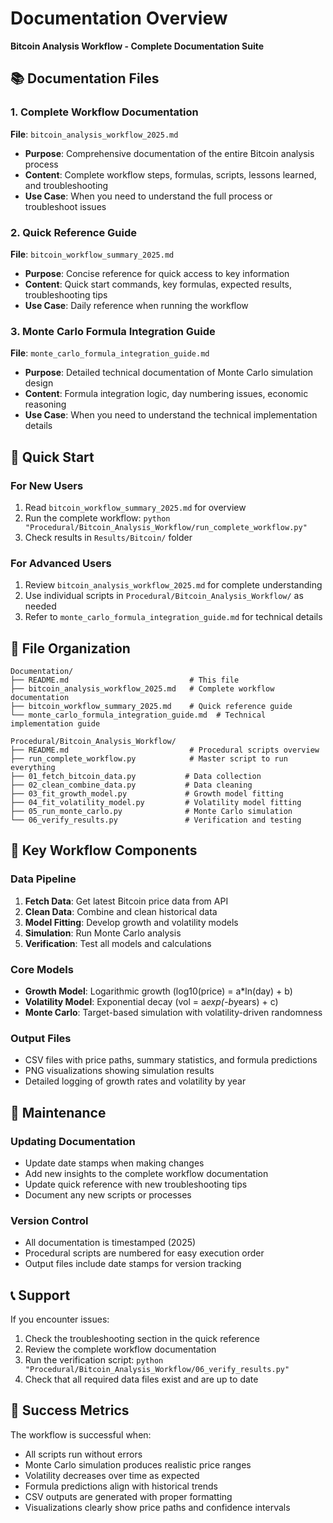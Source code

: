 # Documentation Overview
**Bitcoin Analysis Workflow - Complete Documentation Suite**

## 📚 Documentation Files

### 1. Complete Workflow Documentation
**File**: `bitcoin_analysis_workflow_2025.md`
- **Purpose**: Comprehensive documentation of the entire Bitcoin analysis process
- **Content**: Complete workflow steps, formulas, scripts, lessons learned, and troubleshooting
- **Use Case**: When you need to understand the full process or troubleshoot issues

### 2. Quick Reference Guide
**File**: `bitcoin_workflow_summary_2025.md`
- **Purpose**: Concise reference for quick access to key information
- **Content**: Quick start commands, key formulas, expected results, troubleshooting tips
- **Use Case**: Daily reference when running the workflow

### 3. Monte Carlo Formula Integration Guide
**File**: `monte_carlo_formula_integration_guide.md`
- **Purpose**: Detailed technical documentation of Monte Carlo simulation design
- **Content**: Formula integration logic, day numbering issues, economic reasoning
- **Use Case**: When you need to understand the technical implementation details

## 🚀 Quick Start

### For New Users
1. Read `bitcoin_workflow_summary_2025.md` for overview
2. Run the complete workflow: `python "Procedural/Bitcoin_Analysis_Workflow/run_complete_workflow.py"`
3. Check results in `Results/Bitcoin/` folder

### For Advanced Users
1. Review `bitcoin_analysis_workflow_2025.md` for complete understanding
2. Use individual scripts in `Procedural/Bitcoin_Analysis_Workflow/` as needed
3. Refer to `monte_carlo_formula_integration_guide.md` for technical details

## 📁 File Organization

```
Documentation/
├── README.md                           # This file
├── bitcoin_analysis_workflow_2025.md   # Complete workflow documentation
├── bitcoin_workflow_summary_2025.md    # Quick reference guide
└── monte_carlo_formula_integration_guide.md  # Technical implementation guide

Procedural/Bitcoin_Analysis_Workflow/
├── README.md                           # Procedural scripts overview
├── run_complete_workflow.py            # Master script to run everything
├── 01_fetch_bitcoin_data.py           # Data collection
├── 02_clean_combine_data.py           # Data cleaning
├── 03_fit_growth_model.py             # Growth model fitting
├── 04_fit_volatility_model.py         # Volatility model fitting
├── 05_run_monte_carlo.py              # Monte Carlo simulation
└── 06_verify_results.py               # Verification and testing
```

## 🎯 Key Workflow Components

### Data Pipeline
1. **Fetch Data**: Get latest Bitcoin price data from API
2. **Clean Data**: Combine and clean historical data
3. **Model Fitting**: Develop growth and volatility models
4. **Simulation**: Run Monte Carlo analysis
5. **Verification**: Test all models and calculations

### Core Models
- **Growth Model**: Logarithmic growth (log10(price) = a*ln(day) + b)
- **Volatility Model**: Exponential decay (vol = a*exp(-b*years) + c)
- **Monte Carlo**: Target-based simulation with volatility-driven randomness

### Output Files
- CSV files with price paths, summary statistics, and formula predictions
- PNG visualizations showing simulation results
- Detailed logging of growth rates and volatility by year

## 🔧 Maintenance

### Updating Documentation
- Update date stamps when making changes
- Add new insights to the complete workflow documentation
- Update quick reference with new troubleshooting tips
- Document any new scripts or processes

### Version Control
- All documentation is timestamped (2025)
- Procedural scripts are numbered for easy execution order
- Output files include date stamps for version tracking

## 📞 Support

If you encounter issues:
1. Check the troubleshooting section in the quick reference
2. Review the complete workflow documentation
3. Run the verification script: `python "Procedural/Bitcoin_Analysis_Workflow/06_verify_results.py"`
4. Check that all required data files exist and are up to date

## 🎉 Success Metrics

The workflow is successful when:
- All scripts run without errors
- Monte Carlo simulation produces realistic price ranges
- Volatility decreases over time as expected
- Formula predictions align with historical trends
- CSV outputs are generated with proper formatting
- Visualizations clearly show price paths and confidence intervals 